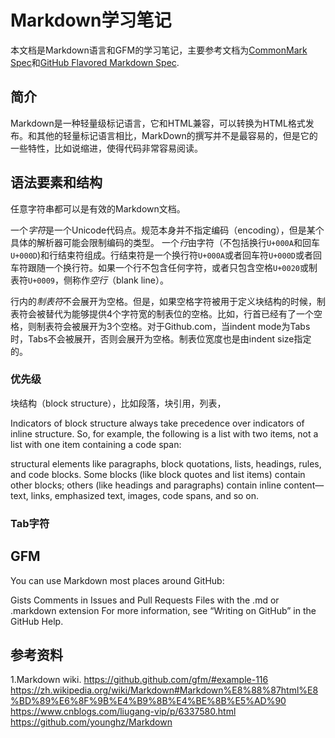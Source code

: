 # Markdown学习笔记

本文档是Markdown语言和GFM的学习笔记，主要参考文档为[CommonMark Spec](https://spec.commonmark.org/0.28/)和[GitHub Flavored Markdown Spec](https://github.github.com/gfm/).

## 简介

Markdown是一种轻量级标记语言，它和HTML兼容，可以转换为HTML格式发布。和其他的轻量标记语言相比，MarkDown的撰写并不是最容易的，但是它的一些特性，比如说缩进，使得代码非常容易阅读。

## 语法要素和结构

任意字符串都可以是有效的Markdown文档。

一个*字符*是一个Unicode代码点。规范本身并不指定编码（encoding），但是某个具体的解析器可能会限制编码的类型。
一个*行*由字符（不包括换行`U+000A`和回车`U+000D`)和行结束符组成。行结束符是一个换行符`U+000A`或者回车符`U+000D`或者回车符跟随一个换行符。如果一个行不包含任何字符，或者只包含空格`U+0020`或制表符`U+0009`，侧称作*空行*（blank line）。

行内的*制表符*不会展开为空格。但是，如果空格字符被用于定义块结构的时候，制表符会被替代为能够提供4个字符宽的制表位的空格。比如，行首已经有了一个空格，则制表符会被展开为3个空格。对于Github.com，当indent mode为Tabs时，Tabs不会被展开，否则会展开为空格。制表位宽度也是由indent size指定的。




### 优先级
块结构（block structure），比如段落，块引用，列表，

Indicators of block structure always take precedence over indicators of inline structure. So, for example, the following is a list with two items, not a list with one item containing a code span:

structural elements like paragraphs, block quotations, lists, headings, rules, and code blocks. Some blocks (like block quotes and list items) contain other blocks; others (like headings and paragraphs) contain inline content—text, links, emphasized text, images, code spans, and so on.


### Tab字符


## GFM
You can use Markdown most places around GitHub:

Gists
Comments in Issues and Pull Requests
Files with the .md or .markdown extension
For more information, see “Writing on GitHub” in the GitHub Help.



## 参考资料
1.Markdown wiki.
https://github.github.com/gfm/#example-116
https://zh.wikipedia.org/wiki/Markdown#Markdown%E8%88%87html%E8%BD%89%E6%8F%9B%E4%B9%8B%E4%BE%8B%E5%AD%90
https://www.cnblogs.com/liugang-vip/p/6337580.html
https://github.com/younghz/Markdown

